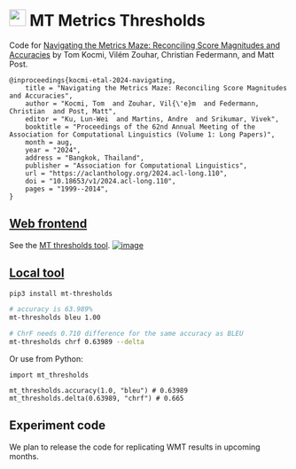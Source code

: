 # <img src="web-tool/public/favicon.ico" height="30pt"> MT Metrics Thresholds

Code for [Navigating the Metrics Maze: Reconciling Score Magnitudes and Accuracies](https://arxiv.org/pdf/2401.06760.pdf) by Tom Kocmi, Vilém Zouhar, Christian Federmann, and Matt Post.
```
@inproceedings{kocmi-etal-2024-navigating,
    title = "Navigating the Metrics Maze: Reconciling Score Magnitudes and Accuracies",
    author = "Kocmi, Tom  and Zouhar, Vil{\'e}m  and Federmann, Christian  and Post, Matt",
    editor = "Ku, Lun-Wei  and Martins, Andre  and Srikumar, Vivek",
    booktitle = "Proceedings of the 62nd Annual Meeting of the Association for Computational Linguistics (Volume 1: Long Papers)",
    month = aug,
    year = "2024",
    address = "Bangkok, Thailand",
    publisher = "Association for Computational Linguistics",
    url = "https://aclanthology.org/2024.acl-long.110",
    doi = "10.18653/v1/2024.acl-long.110",
    pages = "1999--2014",
}

```

## [Web frontend](https://kocmitom.github.io/MT-Thresholds/)

See the [MT thresholds tool](https://kocmitom.github.io/MT-Thresholds/).
[![image](https://github.com/kocmitom/MT-Thresholds/assets/7661193/9146b993-554a-4aba-a93a-769d8799dce2)](https://kocmitom.github.io/MT-Thresholds/)


## [Local tool](https://pypi.org/project/mt-thresholds/)

```bash
pip3 install mt-thresholds

# accuracy is 63.989%
mt-thresholds bleu 1.00

# ChrF needs 0.710 difference for the same accuracy as BLEU
mt-thresholds chrf 0.63989 --delta
```

Or use from Python:
```python3
import mt_thresholds

mt_thresholds.accuracy(1.0, "bleu") # 0.63989
mt_thresholds.delta(0.63989, "chrf") # 0.665
```
## Experiment code

We plan to release the code for replicating WMT results in upcoming months.
